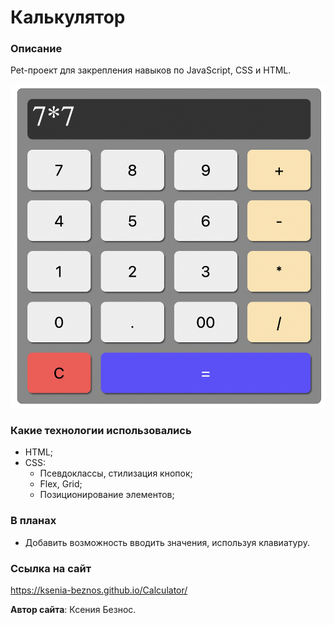 # Калькулятор

### Описание
Pet-проект для закрепления навыков по JavaScript, CSS и HTML.

![Alt-шапка](/images/%D0%9A%D0%B0%D0%BB%D1%8C%D0%BA%D1%83%D0%BB%D1%8F%D1%82%D0%BE%D1%80.png)
  
### **Какие технологии использовались**
* HTML;
*  CSS:
    - Псевдоклассы, стилизация кнопок;
    - Flex, Grid;
    - Позиционирование элементов;

### **В планах**
* Добавить возможность вводить значения, используя клавиатуру.

### **Ссылка на сайт**
https://ksenia-beznos.github.io/Calculator/

**Автор сайта**: Ксения Безнос.




